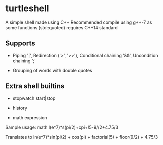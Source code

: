 # turtleshell
A simple shell made using C++
Recommended compile using g++-7 as some functions (std::quoted) requires C++14 standard

## Supports

* Piping '|', Redirection ('>', '>>'), Conditional chaining '&&', Uncondition chaining ';'

* Grouping of words with double quotes

## Extra shell builtins

* stopwatch start|stop

* history

* math expression

Sample usage: math l(e^7)*s(pi/2)+cpi+!5-9//2+4.75/3

Translates to ln(e^7)*sin(pi/2) + cos(pi) + factorial(5) + floor(9/2) + 4.75/3

